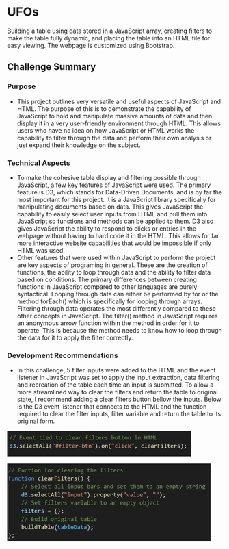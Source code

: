 # UFOs
Building a table using data stored in a JavaScript array, creating filters to make the table fully dynamic, and placing the table into an HTML file for easy viewing.  The webpage is customized using Bootstrap.

## Challenge Summary
### Purpose
- This project outlines very versatile and useful aspects of JavaScript and HTML. The purpose of this is to demonstrate the capability of JavaScript to hold and manipulate massive amounts of data and then display it in a very user-friendly environment through HTML. This allows users who have no idea on how JavaScript or HTML works the capability to filter through the data and perform their own analysis or just expand their knowledge on the subject.
### Technical Aspects
- To make the cohesive table display and filtering possible through JavaScript, a few key features of JavaScript were used.  The primary feature is D3, which stands for Data-Driven Documents, and is by far the most important for this project. It is a JavaScript library specifically for manipulating documents based on data. This gives JavaScript the capability to easily select user inputs from HTML and pull them into JavaScript so functions and methods can be applied to them. D3 also gives JavaScript the ability to respond to clicks or entries in the webpage without having to hard code it in the HTML.  This allows for far more interactive website capabilities that would be impossible if only HTML was used. 
- Other features that were used within JavaScript to perform the project are key aspects of programing in general. These are the creation of functions, the ability to loop through data and the ability to filter data based on conditions. The primary differences between creating functions in JavaScript compared to other languages are purely syntactical. Looping through data can either be performed by for or the method forEach() which is specifically for looping through arrays. Filtering through data operates the most differently compared to these other concepts in JavaScript. The filter() method in JavaScript requires an anonymous arrow function within the method in order for it to operate. This is because the method needs to know how to loop through the data for it to apply the filter correctly.
### Development Recommendations
- In this challenge, 5 filter inputs were added to the HTML and the event listener in JavaScript was set to apply the input extraction, data filtering and recreation of the table each time an input is submitted. To allow a more streamlined way to clear the filters and return the table to original state, I recommend adding a clear filters button bellow the inputs. Below is the D3 event listener that connects to the HTML and the function required to clear the filter inputs, filter variable and return the table to its original form.

![clear_button_listener](https://github.com/ejlaflure/UFOs/blob/master/static/images/clear_button_listener.JPG)

![function_for_clearing_filters](https://github.com/ejlaflure/UFOs/blob/master/static/images/function_for_clearing_filters.JPG)
